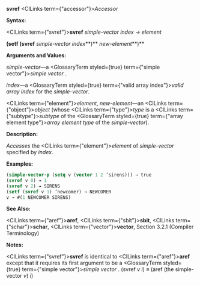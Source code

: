 **svref** <ClLinks  term={"accessor"}><i>Accessor</i></ClLinks> 



**Syntax:** 



<ClLinks  term={"svref"}><b>svref</b></ClLinks> *simple-vector index → element* 



<!-- **(setf (svref** *simple-vector index***)** *new-element<ClLinks  term={"t"}><b>*)</b></ClLinks>  -->
**(setf (svref** *simple-vector index***)** *new-element***)** 



**Arguments and Values:** 



*simple-vector*—a <GlossaryTerm styled={true} term={"simple vector"}><i>simple vector</i></GlossaryTerm> . 



*index*—a <GlossaryTerm styled={true} term={"valid array index"}><i>valid array index</i></GlossaryTerm> for the *simple-vector*. 







 



 



<ClLinks  term={"element"}><i>element</i></ClLinks>, *new-element*—an <ClLinks  term={"object"}><i>object</i></ClLinks> (whose <ClLinks  term={"type"}><i>type</i></ClLinks> is a <ClLinks  term={"subtype"}><i>subtype</i></ClLinks> of the <GlossaryTerm styled={true} term={"array element type"}><i>array element type</i></GlossaryTerm> of the *simple-vector*). 



**Description:** 



*Accesses* the <ClLinks  term={"element"}><i>element</i></ClLinks> of *simple-vector* specified by *index*. 



**Examples:**
```lisp
(simple-vector-p (setq v (vector 1 2 ’sirens))) → true 
(svref v 0) → 1 
(svref v 2) → SIRENS 
(setf (svref v 1) ’newcomer) → NEWCOMER 
v → #(1 NEWCOMER SIRENS) 
```
**See Also:** 



<ClLinks  term={"aref"}><b>aref</b></ClLinks>, <ClLinks  term={"sbit"}><b>sbit</b></ClLinks>, <ClLinks  term={"schar"}><b>schar</b></ClLinks>, <ClLinks  term={"vector"}><b>vector</b></ClLinks>, Section 3.2.1 (Compiler Terminology) 



**Notes:** 



<ClLinks  term={"svref"}><b>svref</b></ClLinks> is identical to <ClLinks  term={"aref"}><b>aref</b></ClLinks> except that it requires its first argument to be a <GlossaryTerm styled={true} term={"simple vector"}><i>simple vector</i></GlossaryTerm> . (svref *v i*) *≡* (aref (the simple-vector *v*) *i*) 



